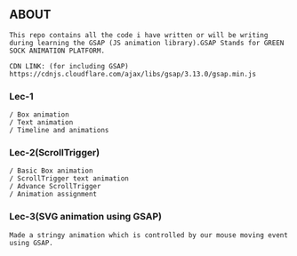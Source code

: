 ## ABOUT

```
This repo contains all the code i have written or will be writing during learning the GSAP (JS animation library).GSAP Stands for GREEN SOCK ANIMATION PLATFORM.

CDN LINK: (for including GSAP)
https://cdnjs.cloudflare.com/ajax/libs/gsap/3.13.0/gsap.min.js
```

### Lec-1

```
/ Box animation
/ Text animation
/ Timeline and animations
```

### Lec-2(ScrollTrigger)

```
/ Basic Box animation 
/ ScrollTrigger text animation
/ Advance ScrollTrigger
/ Animation assignment
```

### Lec-3(SVG animation using GSAP)

```
Made a stringy animation which is controlled by our mouse moving event using GSAP.
```
